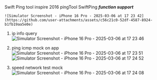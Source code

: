 Swift Ping tool inspire 2016 pingTool
SwiftPing
***function support*** 

    ![Simulator Screenshot - iPhone 16 Pro - 2025-03-06 at 17 23 42](https://github.com/user-attachments/assets/c56c21c0-52df-4587-8924-b1fb19aa5e0e)

1. ip info query
  ![Simulator Screenshot - iPhone 16 Pro - 2025-03-06 at 17 23 46](https://github.com/user-attachments/assets/f39db365-37e0-413a-b4dd-a4f4ec944cb5)


  

3. ping icmp mock on app
   ![Simulator Screenshot - iPhone 16 Pro - 2025-03-06 at 17 23 51](https://github.com/user-attachments/assets/6ffa1ce8-51ac-42c5-83c6-922a054a73c7)
   ![Simulator Screenshot - iPhone 16 Pro - 2025-03-06 at 17 24 52](https://github.com/user-attachments/assets/de9f6cdc-7007-48eb-84cb-4af74bffd14e)


5. speed network test mock
 ![Simulator Screenshot - iPhone 16 Pro - 2025-03-06 at 17 24 08](https://github.com/user-attachments/assets/f9e7c8e4-aa21-4ec7-93ad-0c1a5f774187)

   
  


